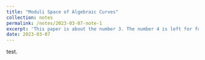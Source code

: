 ```yaml
---
title: "Moduli Space of Algebraic Curves"
collection: notes
permalink: /notes/2023-03-07-note-1
excerpt: 'This paper is about the number 3. The number 4 is left for future work.'
date: 2023-03-07
---
```


test.
